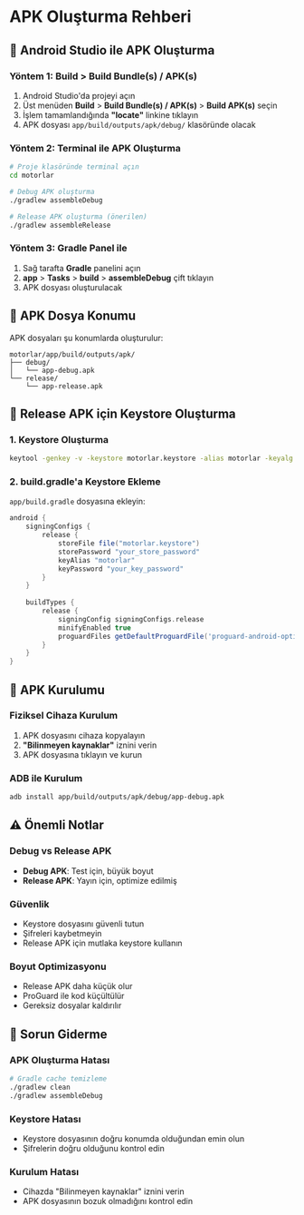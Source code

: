 # APK Oluşturma Rehberi

## 🚀 Android Studio ile APK Oluşturma

### Yöntem 1: Build > Build Bundle(s) / APK(s)
1. Android Studio'da projeyi açın
2. Üst menüden **Build** > **Build Bundle(s) / APK(s)** > **Build APK(s)** seçin
3. İşlem tamamlandığında **"locate"** linkine tıklayın
4. APK dosyası `app/build/outputs/apk/debug/` klasöründe olacak

### Yöntem 2: Terminal ile APK Oluşturma
```bash
# Proje klasöründe terminal açın
cd motorlar

# Debug APK oluşturma
./gradlew assembleDebug

# Release APK oluşturma (önerilen)
./gradlew assembleRelease
```

### Yöntem 3: Gradle Panel ile
1. Sağ tarafta **Gradle** panelini açın
2. **app** > **Tasks** > **build** > **assembleDebug** çift tıklayın
3. APK dosyası oluşturulacak

## 📁 APK Dosya Konumu

APK dosyaları şu konumlarda oluşturulur:
```
motorlar/app/build/outputs/apk/
├── debug/
│   └── app-debug.apk
└── release/
    └── app-release.apk
```

## 🔧 Release APK için Keystore Oluşturma

### 1. Keystore Oluşturma
```bash
keytool -genkey -v -keystore motorlar.keystore -alias motorlar -keyalg RSA -keysize 2048 -validity 10000
```

### 2. build.gradle'a Keystore Ekleme
`app/build.gradle` dosyasına ekleyin:

```gradle
android {
    signingConfigs {
        release {
            storeFile file("motorlar.keystore")
            storePassword "your_store_password"
            keyAlias "motorlar"
            keyPassword "your_key_password"
        }
    }
    
    buildTypes {
        release {
            signingConfig signingConfigs.release
            minifyEnabled true
            proguardFiles getDefaultProguardFile('proguard-android-optimize.txt'), 'proguard-rules.pro'
        }
    }
}
```

## 📱 APK Kurulumu

### Fiziksel Cihaza Kurulum
1. APK dosyasını cihaza kopyalayın
2. **"Bilinmeyen kaynaklar"** iznini verin
3. APK dosyasına tıklayın ve kurun

### ADB ile Kurulum
```bash
adb install app/build/outputs/apk/debug/app-debug.apk
```

## ⚠️ Önemli Notlar

### Debug vs Release APK
- **Debug APK**: Test için, büyük boyut
- **Release APK**: Yayın için, optimize edilmiş

### Güvenlik
- Keystore dosyasını güvenli tutun
- Şifreleri kaybetmeyin
- Release APK için mutlaka keystore kullanın

### Boyut Optimizasyonu
- Release APK daha küçük olur
- ProGuard ile kod küçültülür
- Gereksiz dosyalar kaldırılır

## 🐛 Sorun Giderme

### APK Oluşturma Hatası
```bash
# Gradle cache temizleme
./gradlew clean
./gradlew assembleDebug
```

### Keystore Hatası
- Keystore dosyasının doğru konumda olduğundan emin olun
- Şifrelerin doğru olduğunu kontrol edin

### Kurulum Hatası
- Cihazda "Bilinmeyen kaynaklar" iznini verin
- APK dosyasının bozuk olmadığını kontrol edin
